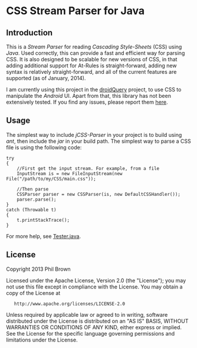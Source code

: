 CSS Stream Parser for Java
==========================

## Introduction

This is a *Stream Parser* for reading *Cascading Style-Sheets* (CSS) using *Java*. Used correctly,
this can provide a fast and efficient way for parsing CSS. It is also designed to be scalable for new
versions of CSS, in that adding additional support for At-Rules is straight-forward, adding new syntax is
relatively straight-forward, and all of the current features are supported (as of January, 2014).

I am currently using this project in the [droidQuery](http://bit.ly/droidquery) project, to use CSS to
manipulate the *Android* UI. Apart from that, this library has not been extensively tested. If you find
any issues, please report them [here](https://github.com/phil-brown/jCSS-Parser/issues).

## Usage

The simplest way to include *jCSS-Parser* in your project is to build using *ant*, then include the *jar*
in your build path. The simplest way to parse a CSS file is using the following code:

    try
    {
        //First get the input stream. For example, from a file
        InputStream is = new FileInputStream(new File("/path/to/my/CSS/main.css"));

        //Then parse        
        CSSParser parser = new CSSParser(is, new DefaultCSSHandler());
        parser.parse();
    }
    catch (Throwable t)
    {
        t.printStackTrace();
    }
    
For more help, see [Tester.java](https://github.com/phil-brown/jCSS-Parser/blob/master/CSS%20Parser/src/self/philbrown/cssparser/Tester.java).

## License

   Copyright 2013 Phil Brown

   Licensed under the Apache License, Version 2.0 (the "License");
   you may not use this file except in compliance with the License.
   You may obtain a copy of the License at

       http://www.apache.org/licenses/LICENSE-2.0

   Unless required by applicable law or agreed to in writing, software
   distributed under the License is distributed on an "AS IS" BASIS,
   WITHOUT WARRANTIES OR CONDITIONS OF ANY KIND, either express or implied.
   See the License for the specific language governing permissions and
   limitations under the License.